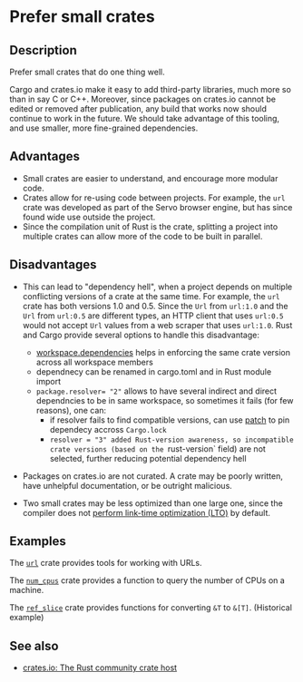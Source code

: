 # Prefer small crates

## Description

Prefer small crates that do one thing well.

Cargo and crates.io make it easy to add third-party libraries, much more so than
in say C or C++. Moreover, since packages on crates.io cannot be edited or
removed after publication, any build that works now should continue to work in
the future. We should take advantage of this tooling, and use smaller, more
fine-grained dependencies.

## Advantages

- Small crates are easier to understand, and encourage more modular code.
- Crates allow for re-using code between projects. For example, the `url` crate
  was developed as part of the Servo browser engine, but has since found wide
  use outside the project.
- Since the compilation unit of Rust is the crate, splitting a project into
  multiple crates can allow more of the code to be built in parallel.

## Disadvantages

- This can lead to "dependency hell", when a project depends on multiple
  conflicting versions of a crate at the same time. For example, the `url` crate
  has both versions 1.0 and 0.5. Since the `Url` from `url:1.0` and the `Url`
  from `url:0.5` are different types, an HTTP client that uses `url:0.5` would
  not accept `Url` values from a web scraper that uses `url:1.0`.
  Rust and Cargo provide several options to handle this disadvantage:
  - [workspace.dependencies](https://doc.rust-lang.org/cargo/reference/workspaces.html#the-dependencies-table)
    helps in enforcing the same crate version across all workspace members
  - dependnecy can be renamed in cargo.toml and in Rust module import 
  - `package.resolver= "2"` allows to have several indirect and direct dependncies to be in same workspace,
     so sometimes it fails (for few reasons), one can:
    - if resolver fails to find compatible versions, can use [patch](https://doc.rust-lang.org/cargo/reference/overriding-dependencies.html#the-patch-section)
      to pin dependecy accross `Cargo.lock`
    - `resolver = "3" added Rust-version awareness,
       so incompatible crate versions (based on the `rust-version` field) are not selected,
       further reducing potential dependency hell 
      
- Packages on crates.io are not curated. A crate may be poorly written, have
  unhelpful documentation, or be outright malicious.
  
- Two small crates may be less optimized than one large one, since the compiler
  does not [perform link-time optimization (LTO)](https://doc.rust-lang.org/cargo/reference/profiles.html#lto) by default.

## Examples

The [`url`](https://crates.io/crates/url) crate provides tools for working with
URLs.

The [`num_cpus`](https://crates.io/crates/num_cpus) crate provides a function to
query the number of CPUs on a machine.

The [`ref_slice`](https://crates.io/crates/ref_slice) crate provides functions
for converting `&T` to `&[T]`. (Historical example)

## See also

- [crates.io: The Rust community crate host](https://crates.io/)
